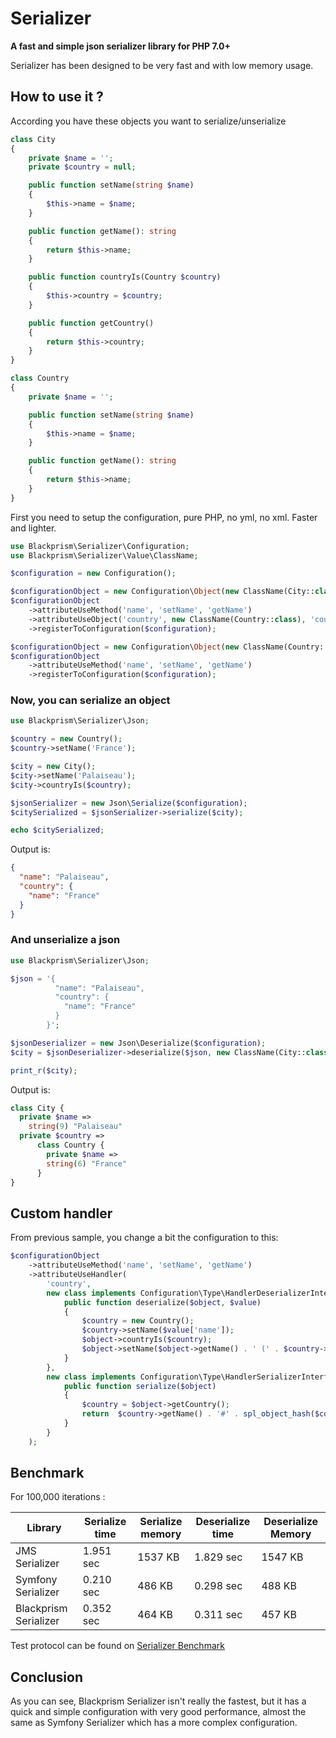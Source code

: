 # Serializer

**A fast and simple json serializer library for PHP 7.0+**

Serializer has been designed to be very fast and with low memory usage.

## How to use it ?

According you have these objects you want to serialize/unserialize
```php
class City
{
    private $name = '';
    private $country = null;

    public function setName(string $name)
    {
        $this->name = $name;
    }

    public function getName(): string
    {
        return $this->name;
    }

    public function countryIs(Country $country)
    {
        $this->country = $country;
    }

    public function getCountry()
    {
        return $this->country;
    }
}

class Country
{
    private $name = '';

    public function setName(string $name)
    {
        $this->name = $name;
    }

    public function getName(): string
    {
        return $this->name;
    }
}
```

First you need to setup the configuration, pure PHP, no yml, no xml.
Faster and lighter.

```php
use Blackprism\Serializer\Configuration;
use Blackprism\Serializer\Value\ClassName;

$configuration = new Configuration();

$configurationObject = new Configuration\Object(new ClassName(City::class));
$configurationObject
    ->attributeUseMethod('name', 'setName', 'getName')
    ->attributeUseObject('country', new ClassName(Country::class), 'countryIs', 'getCountry')
    ->registerToConfiguration($configuration);

$configurationObject = new Configuration\Object(new ClassName(Country::class));
$configurationObject
    ->attributeUseMethod('name', 'setName', 'getName')
    ->registerToConfiguration($configuration);

```

### Now, you can serialize an object

```php
use Blackprism\Serializer\Json;

$country = new Country();
$country->setName('France');

$city = new City();
$city->setName('Palaiseau');
$city->countryIs($country);

$jsonSerializer = new Json\Serialize($configuration);
$citySerialized = $jsonSerializer->serialize($city);

echo $citySerialized;
```

Output is:
```json
{
  "name": "Palaiseau",
  "country": {
    "name": "France"
  }
}
```

### And unserialize a json
```php
use Blackprism\Serializer\Json;

$json = '{
          "name": "Palaiseau",
          "country": {
            "name": "France"
          }
        }';

$jsonDeserializer = new Json\Deserialize($configuration);
$city = $jsonDeserializer->deserialize($json, new ClassName(City::class));

print_r($city);
```

Output is:
```php
class City {
  private $name =>
    string(9) "Palaiseau"
  private $country =>
      class Country {
        private $name =>
        string(6) "France"
      }
}
```

## Custom handler

From previous sample, you change a bit the configuration to this:
```php
$configurationObject
    ->attributeUseMethod('name', 'setName', 'getName')
    ->attributeUseHandler(
		'country',
		new class implements Configuration\Type\HandlerDeserializerInterface {
            public function deserialize($object, $value)
            {
                $country = new Country();
                $country->setName($value['name']);
                $object->countryIs($country);
                $object->setName($object->getName() . ' (' . $country->getName() . ')');
            }
        },
        new class implements Configuration\Type\HandlerSerializerInterface {
            public function serialize($object)
            {
                $country = $object->getCountry();
                return  $country->getName() . '#' . spl_object_hash($country);
            }
        }
	);
```

## Benchmark

For 100,000 iterations :

Library               | Serialize time | Serialize memory | Deserialize time | Deserialize Memory
----------------------|----------------|------------------|------------------|-------------------
       JMS Serializer |      1.951 sec |          1537 KB |        1.829 sec |            1547 KB
Symfony Serializer    |      0.210 sec |           486 KB |        0.298 sec |             488 KB
Blackprism Serializer |      0.352 sec |           464 KB |        0.311 sec |             457 KB

Test protocol can be found on [Serializer Benchmark](https://github.com/blackprism/serializer-benchmark)

## Conclusion

As you can see, Blackprism Serializer isn't really the fastest, but it has a quick and simple configuration with very good performance, almost the same as Symfony Serializer which has a more complex configuration.
